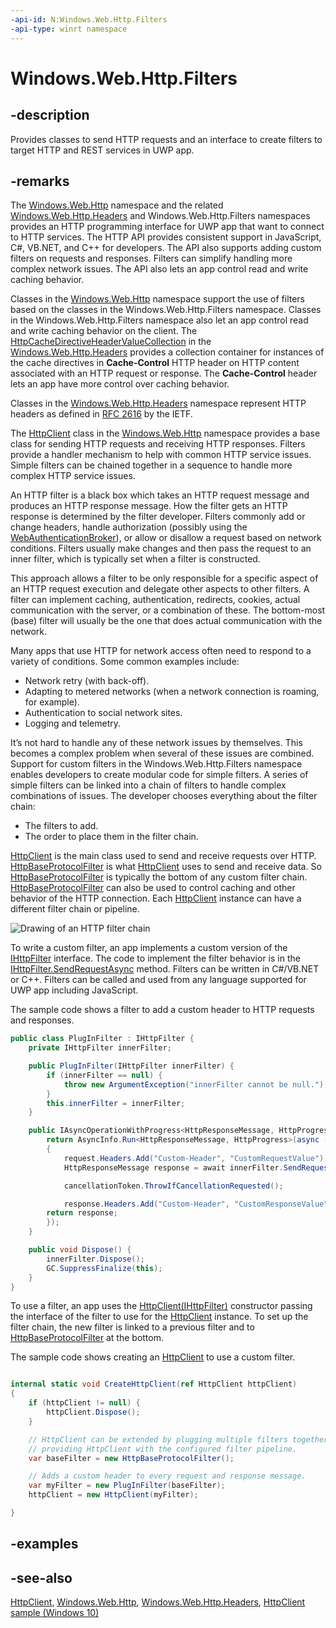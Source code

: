 ```yaml
---
-api-id: N:Windows.Web.Http.Filters
-api-type: winrt namespace
---
```


# Windows.Web.Http.Filters

## -description

Provides classes to send HTTP requests and an interface to create filters to target HTTP and REST services in UWP app.

## -remarks

The [Windows.Web.Http](../windows.web.http/windows_web_http.md) namespace and the related [Windows.Web.Http.Headers](../windows.web.http.headers/windows_web_http_headers.md) and Windows.Web.Http.Filters namespaces provides an HTTP programming interface for UWP app that want to connect to HTTP services. The HTTP API provides consistent support in JavaScript, C#, VB.NET, and C++ for developers. The API also supports adding custom filters on requests and responses. Filters can simplify handling more complex network issues. The API also lets an app control read and write caching behavior.

Classes in the [Windows.Web.Http](../windows.web.http/windows_web_http.md) namespace support the use of filters based on the classes in the Windows.Web.Http.Filters namespace. Classes in the Windows.Web.Http.Filters namespace also let an app control read and write caching behavior on the client. The [HttpCacheDirectiveHeaderValueCollection](../windows.web.http.headers/httpcachedirectiveheadervaluecollection.md) in the [Windows.Web.Http.Headers](../windows.web.http.headers/windows_web_http_headers.md) provides a collection container for instances of the cache directives in **Cache-Control** HTTP header on HTTP content associated with an HTTP request or response. The **Cache-Control** header lets an app have more control over caching behavior.

Classes in the [Windows.Web.Http.Headers](../windows.web.http.headers/windows_web_http_headers.md) namespace represent HTTP headers as defined in [RFC 2616](http://tools.ietf.org/html/rfc2616) by the IETF.

The [HttpClient](../windows.web.http/httpclient.md) class in the [Windows.Web.Http](../windows.web.http/windows_web_http.md) namespace provides a base class for sending HTTP requests and receiving HTTP responses. Filters provide a handler mechanism to help with common HTTP service issues. Simple filters can be chained together in a sequence to handle more complex HTTP service issues.

An HTTP filter is a black box which takes an HTTP request message and produces an HTTP response message. How the filter gets an HTTP response is determined by the filter developer. Filters commonly add or change headers, handle authorization (possibly using the [WebAuthenticationBroker](../windows.security.authentication.web/webauthenticationbroker.md)), or allow or disallow a request based on network conditions. Filters usually make changes and then pass the request to an inner filter, which is typically set when a filter is constructed.

This approach allows a filter to be only responsible for a specific aspect of an HTTP request execution and delegate other aspects to other filters. A filter can implement caching, authentication, redirects, cookies, actual communication with the server, or a combination of these. The bottom-most (base) filter will usually be the one that does actual communication with the network.

Many apps that use HTTP for network access often need to respond to a variety of conditions. Some common examples include:

+ Network retry (with back-off).
+ Adapting to metered networks (when a network connection is roaming, for example).
+ Authentication to social network sites.
+ Logging and telemetry.

It’s not hard to handle any of these network issues by themselves. This becomes a complex problem when several of these issues are combined. Support for custom filters in the Windows.Web.Http.Filters namespace enables developers to create modular code for simple filters. A series of simple filters can be linked into a chain of filters to handle complex combinations of issues. The developer chooses everything about the filter chain:

+ The filters to add.
+ The order to place them in the filter chain.

[HttpClient](../windows.web.http/httpclient.md) is the main class used to send and receive requests over HTTP. [HttpBaseProtocolFilter](httpbaseprotocolfilter.md) is what [HttpClient](../windows.web.http/httpclient.md) uses to send and receive data. So [HttpBaseProtocolFilter](httpbaseprotocolfilter.md) is typically the bottom of any custom filter chain. [HttpBaseProtocolFilter](httpbaseprotocolfilter.md) can also be used to control caching and other behavior of the HTTP connection. Each [HttpClient](../windows.web.http/httpclient.md) instance can have a different filter chain or pipeline.

<!--The following image is the identical same file being used in the m_dev_guide project  that is handling the artwork and localization of this file. -->
<img src="../images/HTTP_Filters.png" alt="Drawing of an HTTP filter chain" />

To write a custom filter, an app implements a custom version of the [IHttpFilter](ihttpfilter.md) interface. The code to implement the filter behavior is in the [IHttpFilter.SendRequestAsync](ihttpfilter_sendrequestasync_602331974.md) method. Filters can be written in C#/VB.NET or C++. Filters can be called and used from any language supported for UWP app including JavaScript.

The sample code shows a filter to add a custom header to HTTP requests and responses.

```csharp
public class PlugInFilter : IHttpFilter {
    private IHttpFilter innerFilter;

    public PlugInFilter(IHttpFilter innerFilter) {
        if (innerFilter == null) {
            throw new ArgumentException("innerFilter cannot be null.");
        }
        this.innerFilter = innerFilter;
    }

    public IAsyncOperationWithProgress<HttpResponseMessage, HttpProgress> SendRequestAsync(HttpRequestMessage request) {
        return AsyncInfo.Run<HttpResponseMessage, HttpProgress>(async (cancellationToken, progress) =>
        {
            request.Headers.Add("Custom-Header", "CustomRequestValue");
            HttpResponseMessage response = await innerFilter.SendRequestAsync(request).AsTask(cancellationToken, progress);

            cancellationToken.ThrowIfCancellationRequested();

            response.Headers.Add("Custom-Header", "CustomResponseValue");
        return response;
        });
    }

    public void Dispose() {
        innerFilter.Dispose();
        GC.SuppressFinalize(this);
    }
}

```

To use a filter, an app uses the [HttpClient(IHttpFilter)](../windows.web.http/httpclient_httpclient_782807480.md) constructor passing the interface of the filter to use for the [HttpClient](../windows.web.http/httpclient.md) instance. To set up the filter chain, the new filter is linked to a previous filter and to [HttpBaseProtocolFilter](httpbaseprotocolfilter.md) at the bottom.

The sample code shows creating an [HttpClient](../windows.web.http/httpclient.md) to use a custom filter.

```csharp

internal static void CreateHttpClient(ref HttpClient httpClient)
{
    if (httpClient != null) {
        httpClient.Dispose();
    }

    // HttpClient can be extended by plugging multiple filters together,
    // providing HttpClient with the configured filter pipeline.
    var baseFilter = new HttpBaseProtocolFilter();

    // Adds a custom header to every request and response message.
    var myFilter = new PlugInFilter(baseFilter);
    httpClient = new HttpClient(myFilter);

}


```

## -examples

## -see-also

[HttpClient](../windows.web.http/httpclient.md), [Windows.Web.Http](../windows.web.http/windows_web_http.md), [Windows.Web.Http.Headers](../windows.web.http.headers/windows_web_http_headers.md), [HttpClient sample (Windows 10)](https://github.com/Microsoft/Windows-universal-samples/tree/master/Samples/HttpClient)
